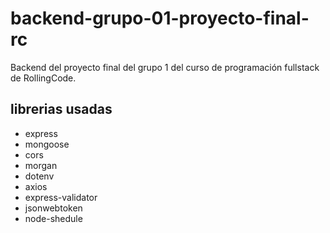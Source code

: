 # backend-grupo-01-proyecto-final-rc
Backend del proyecto final del grupo 1 del curso de programación fullstack de RollingCode.

## librerias usadas
*  express
*  mongoose
*  cors
*  morgan
*  dotenv
*  axios
*  express-validator
*  jsonwebtoken
*  node-shedule
